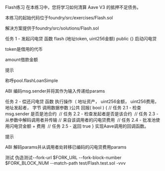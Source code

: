 Flash练习
在本练习中，您将学习如何清算 Aave V3 的抵押不足债务。

本练习的起始代码位于foundry/src/exercises/Flash.sol

解决方案提供于foundry/src/solutions/Flash.sol

任务 1 - 发起闪电贷
函数 flash (地址token, uint256金额) public  {}
启动闪电贷

token是借用的代币

amount借款金额

提示

称呼pool.flashLoanSimple

ABI 编码msg.sender并将其作为输入传递给params

任务 2 - 偿还闪电贷
函数 执行操作（
    地址资产，
    uint256金额，
    uint256费用，
    地址发起者，
    字节 调用数据参数
)公共 回报( bool ) {
    // 任务 2.1 - 检查 msg.sender 是否是池合约
​
    // 任务 2.2 - 检查发起者是否是该合约
​
    // 任务 2.3 - 从参数中解码调用者并传输
    // 来自该调用者的闪电贷费用
​
    // 任务 2.4 - 批准池使用闪电贷金额 + 费用
​
    // 任务 2.5 - 返回 true
}
实现Aave调用的回调函数。

提示

ABI 解码params并从调用者处转移已编码的闪电贷费用params

测试
伪造测试--fork-url $FORK_URL --fork-block-number $FORK_BLOCK_NUM --match-path test/Flash.test.sol -vvv
